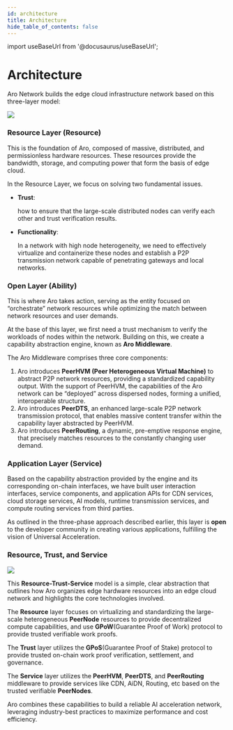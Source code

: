 ```yaml
---
id: architecture
title: Architecture
hide_table_of_contents: false
---
```

import useBaseUrl from '@docusaurus/useBaseUrl';

# Architecture

Aro Network builds the edge cloud infrastructure network based on this three-layer model:

<div style={{textAlign: 'center'}}>
  <img src={useBaseUrl('/img/technology/arch_stack.png')} style={{maxWidth: '800'}} />
</div>

### Resource Layer (Resource)

This is the foundation of Aro, composed of massive, distributed, and permissionless hardware resources. These resources provide the bandwidth, storage, and computing power that form the basis of edge cloud.

In the Resource Layer, we focus on solving two fundamental issues.

*   **Trust**:

    how to ensure that the large-scale distributed nodes can verify each other and trust verification results.
*   **Functionality**:

    In a network with high node heterogeneity, we need to effectively virtualize and containerize these nodes and establish a P2P transmission network capable of penetrating gateways and local networks.

### Open Layer (Ability)

This is where Aro takes action, serving as the entity focused on “orchestrate” network resources while optimizing the match between network resources and user demands.

At the base of this layer, we first need a trust mechanism to verify the workloads of nodes within the network. Building on this, we create a capability abstraction engine, known as **Aro Middleware**.

The Aro Middleware comprises three core components:

1. Aro introduces **PeerHVM (Peer Heterogeneous Virtual Machine)** to abstract P2P network resources, providing a standardized capability output. With the support of PeerHVM, the capabilities of the Aro network can be “deployed” across dispersed nodes, forming a unified, interoperable structure.
2. Aro introduces **PeerDTS**, an enhanced large-scale P2P network transmission protocol, that enables massive content transfer within the capability layer abstracted by PeerHVM.
3. Aro introduces **PeerRouting**, a dynamic, pre-emptive response engine, that precisely matches resources to the constantly changing user demand.

### Application Layer (Service)

Based on the capability abstraction provided by the engine and its corresponding on-chain interfaces, we have built user interaction interfaces, service components, and application APIs for CDN services, cloud storage services, AI models, runtime transmission services, and compute routing services from third parties.

As outlined in the three-phase approach described earlier, this layer is **open** to the developer community in creating various applications, fulfilling the vision of Universal Acceleration.

### Resource, Trust, and Service

<div style={{textAlign: 'center'}}>
  <img src={useBaseUrl('/img/technology/resource_trust_service.png')} style={{maxWidth: '800'}} />
</div>

This **Resource-Trust-Service** model is a simple, clear abstraction that outlines how Aro organizes edge hardware resources into an edge cloud network and highlights the core technologies involved.

The **Resource** layer focuses on virtualizing and standardizing the large-scale heterogeneous **PeerNode** resources to provide decentralized compute capabilities, and use **GPoW**(Guarantee Proof of Work) protocol to provide trusted verifiable work proofs.

The **Trust** layer utilizes the **GPoS**(Guarantee Proof of Stake) protocol to provide trusted on-chain work proof verification, settlement, and governance.

The **Service** layer utilizes the **PeerHVM**, **PeerDTS**, and **PeerRouting** middleware to provide services like CDN, AiDN, Routing, etc based on the trusted verifiable **PeerNodes**.

Aro combines these capabilities to build a reliable AI acceleration network, leveraging industry-best practices to maximize performance and cost efficiency.